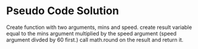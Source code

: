 # Pseudo Code Solution
Create function with two arguments, mins and speed.
create result variable equal to the mins argument multiplied by the speed argument (speed argument divded by 60 first.)
call math.round on the result and return it.